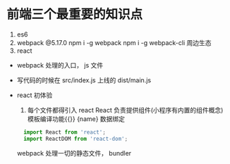 # 前端三个最重要的知识点

1. es6
2. webpack
  @5.17.0
  npm i -g webpack
  npm i -g webpack-cli  周边生态
3. react

- webpack 处理的入口，  js 文件

- 写代码的时候在 src/index.js 上线的 dist/main.js

- react 初体验
  1. 每个文件都得引入 react
  React 负责提供组件(小程序有内置的组件概念) 模板编译功能{{}} {name}  数据绑定
  ```js
    import React from 'react';
    import ReactDOM from 'react-dom';
  ```
  webpack 处理一切的静态文件， bundler